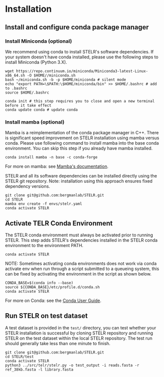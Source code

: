 # Installation
## Install and configure conda package manager
### Install Miniconda (optional)
We recommend using conda to install STELR's software dependencies. If your system doesn't have conda installed, please use the following steps to install Miniconda (Python 3.X).
```
wget https://repo.continuum.io/miniconda/Miniconda3-latest-Linux-x86_64.sh -O $HOME//miniconda.sh
bash ~/miniconda.sh -b -p $HOME/miniconda # silent mode
echo "export PATH=\$PATH:\$HOME/miniconda/bin" >> $HOME/.bashrc # add to .bashrc
source $HOME/.bashrc

conda init # this step requires you to close and open a new terminal before it take effect
conda update conda # update conda
```

### Install mamba (optional)
Mamba is a reimplementation of the conda package manager in C++. There is significant speed improvement on STELR installation using mamba versus conda. Please use following command to install mamba into the base conda environment. You can skip this step if you already have mamba installed.
```
conda install mamba -n base -c conda-forge
```
For more on mamba: see [Mamba's documentation](https://mamba.readthedocs.io/en/latest/).

STELR and all its software dependencies can be installed directly using the STELR git repository. Note: installation using this approach ensures fixed dependency versions.
```
git clone git@github.com:bergmanlab/STELR.git
cd STELR
mamba env create -f envs/stelr.yaml
conda activate STELR
```
## Activate TELR Conda Environment
The STELR conda environment must always be activated prior to running STELR. This step adds STELR's dependencies installed in the STELR conda environment to the environment PATH.
```
conda activate STELR
```
NOTE: Sometimes activating conda environments does not work via conda activate env when run through a script submitted to a queueing system, this can be fixed by activating the environment in the script as shown below.
```
CONDA_BASE=$(conda info --base)
source ${CONDA_BASE}/etc/profile.d/conda.sh
conda activate STELR
```
For more on Conda: see the [Conda User Guide](https://docs.conda.io/projects/conda/en/latest/index.html).

## Run STELR on test dataset
A test dataset is provided in the `test/` directory, you can test whether your STELR installation is successful by cloning STELR repository and running STELR on the test dataset within the local STELR repository. The test run should generally take less than one minute to finish.
```
git clone git@github.com:bergmanlab/STELR.git
cd STELR/test
conda activate STELR
python3 ../src/telr/stelr.py -o test_output -i reads.fasta -r ref_38kb.fasta -l library.fasta
```
